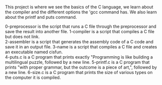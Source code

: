 This project is where we see the basics of the C language, we learn about the compiler and the different options the 'gcc command has. We also learn about the printf and puts command. 

0-preprocessor is the script that runs a C file through the preprocessor and save the result into another file.	
1-compiler is a script that compiles a C file but does not link.	 
2-assembler is a script that generates the assembly code of a C code and save it in an output file.	
3-name is a script that compiles a C file and creates an executable named cisfun.   
4-puts.c is a C program that prints exactly "Programming is like building a multilingual puzzle, followed by a new line. 
5-printf.c is a C program that prints "with proper grammar, but the outcome is a piece of art,", followed by a new line. 
6-size.c is a C program that prints the size of various types on the computer it is compiled.	 